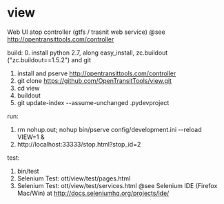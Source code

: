 view
====
Web UI atop controller (gtfs / trasnit web service)
@see http://opentransittools.com/controller

build:
  0. install python 2.7, along easy_install, zc.buildout ("zc.buildout==1.5.2") and git
  1. install and pserve http://opentransittools.com/controller
  2. git clone https://github.com/OpenTransitTools/view.git
  2. cd view
  3. buildout
  4. git update-index --assume-unchanged .pydevproject

run:
  1. rm nohup.out; nohup bin/pserve config/development.ini --reload VIEW=1 &
  2. http://localhost:33333/stop.html?stop_id=2

test:
  1. bin/test
  2. Selenium Test: ott/view/test/pages.html
  3. Selenium Test: ott/view/test/services.html 
     @see Selenium IDE (Firefox Mac/Win) at http://docs.seleniumhq.org/projects/ide/ 
